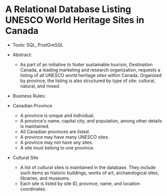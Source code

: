 # A Relational Database Listing UNESCO World Heritage Sites in Canada
* Tools: SQL, PostGreSQL
* Abstract: 
  *  As part of an initiative to foster sustainable tourism, Destination Canada, 
      a leading marketing and research organization, 
      requests a listing of all UNESCO world heritage sites within Canada. 
        Organized by province, the listing is also structured by type of site: cultural, natural, and mixed. 
        
 * Business Rules:
  * Canadian Province
    * A province is unique and individual. 
    * A province's name, capital city, and population, among other details is maintained.
    * All Canadian provinces are listed.
    * A province may have many UNESCO sites.
    * A province may not have any sites. 
    * A site must belong to one province.
   
  * Cultural Site
    * A list of cultural sites is maintained in the database. They include such items as historic buildings, works of art, archaeological sites, libraries, and museums.
    * Each site is listed by site ID, province, name, and location coordinates.

